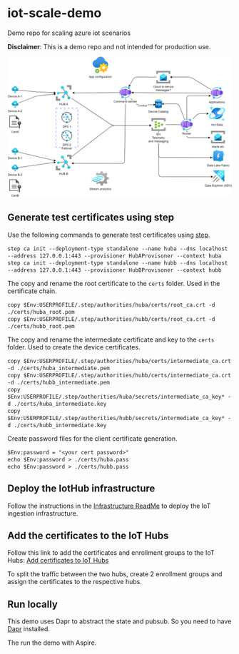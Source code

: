 # iot-scale-demo
Demo repo for scaling azure iot scenarios 

**Disclaimer**: This is a demo repo and not intended for production use. 

![Architecture](./docs/architecture.png)

## Generate test certificates using step

Use the following commands to generate test certificates using [step](https://smallstep.com/docs/step-cli/installation/). 

```pwsh
step ca init --deployment-type standalone --name huba --dns localhost --address 127.0.0.1:443 --provisioner HubAProvisoner --context huba
step ca init --deployment-type standalone --name hubb --dns localhost --address 127.0.0.1:443 --provisioner HubBProvisoner --context hubb
```

The copy and rename the root certificate to the `certs` folder. Used in the certificate chain.  

```pwsh
copy $Env:USERPROFILE/.step/authorities/huba/certs/root_ca.crt -d ./certs/huba_root.pem
copy $Env:USERPROFILE/.step/authorities/hubb/certs/root_ca.crt -d ./certs/hubb_root.pem
```

The copy and rename the intermediate certificate and key to the `certs` folder. Used to create the device certificates.

```pwsh
copy $Env:USERPROFILE/.step/authorities/huba/certs/intermediate_ca.crt -d ./certs/huba_intermediate.pem
copy $Env:USERPROFILE/.step/authorities/hubb/certs/intermediate_ca.crt -d ./certs/hubb_intermediate.pem
copy $Env:USERPROFILE/.step/authorities/huba/secrets/intermediate_ca_key* -d ./certs/huba_intermediate.key
copy $Env:USERPROFILE/.step/authorities/hubb/secrets/intermediate_ca_key* -d ./certs/hubb_intermediate.key
```

Create password files for the client certificate generation. 

```pwsh
$Env:password = "<your cert password>"
echo $Env:password > ./certs/huba.pass
echo $Env:password > ./certs/hubb.pass
```

## Deploy the IotHub infrastructure

Follow the instructions in the [Infrastructure ReadMe](./infrastructure/hub-scenario/README.md) to deploy the IoT ingestion infrastructure.

## Add the certificates to the IoT Hubs

Follow this link to add the certificates and enrollment groups to the IoT Hubs: [Add certificates to IoT Hubs](https://learn.microsoft.com/en-us/azure/iot-dps/tutorial-custom-hsm-enrollment-group-x509?tabs=windows&pivots=programming-language-csharp#verify-ownership-of-the-root-certificate)

To split the traffic between the two hubs, create 2 enrollment groups and assign the certificates to the respective hubs.

## Run locally 

This demo uses Dapr to abstract the state and pubsub. So you need to have [Dapr](https://dapr.io/) installed. 

The run the demo with Aspire.
    
    